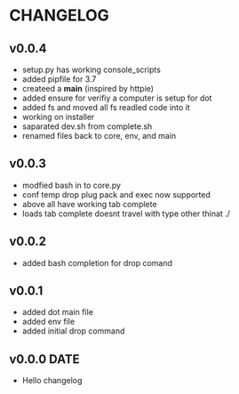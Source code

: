 # CHANGELOG 

## v0.0.4
* setup.py has working console_scripts
* added pipfile for 3.7
* createed a __main__ (inspired by httpie)
* added ensure for verifiy a computer is setup for dot
* added fs and moved all fs readled code into it
* working on installer 
* saparated dev.sh from complete.sh
* renamed files back to core, env, and main 

## v0.0.3
* modfied bash in to core.py
* conf temp drop plug pack and exec now supported
* above all have working tab complete
* loads tab complete doesnt travel with type other thinat ./

## v0.0.2
* added bash completion for drop comand

## v0.0.1
* added dot main file
* added env file
* added initial drop command 

##  v0.0.0 DATE
* Hello changelog
